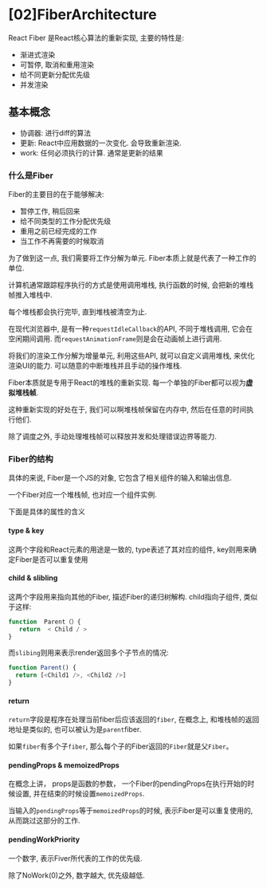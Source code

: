 # [02]FiberArchitecture

React Fiber 是React核心算法的重新实现, 主要的特性是:

- 渐进式渲染
- 可暂停, 取消和重用渲染
- 给不同更新分配优先级
- 并发渲染

## 基本概念 

- 协调器: 进行diff的算法
- 更新: React中应用数据的一次变化. 会导致重新渲染.
- work: 任何必须执行的计算. 通常是更新的结果

### 什么是Fiber

Fiber的主要目的在于能够解决:

- 暂停工作, 稍后回来
- 给不同类型的工作分配优先级
- 重用之前已经完成的工作
- 当工作不再需要的时候取消

为了做到这一点, 我们需要将工作分解为单元. Fiber本质上就是代表了一种工作的单位.

计算机通常跟踪程序执行的方式是使用调用堆栈, 执行函数的时候, 会把新的堆栈帧推入堆栈中. 

每个堆栈都会执行完毕, 直到堆栈被清空为止.

在现代浏览器中, 是有一种`requestIdleCallback`的API, 不同于堆栈调用, 它会在空闲期间调用. 而`requestAnimationFrame`则是会在动画帧上进行调用. 

将我们的渲染工作分解为增量单元, 利用这些API, 就可以自定义调用堆栈, 来优化渲染UI的能力. 可以随意的中断堆栈并且手动的操作堆栈. 

Fiber本质就是专用于React的堆栈的重新实现. 每一个单独的Fiber都可以视为**虚拟堆栈帧**. 

这种重新实现的好处在于, 我们可以啊堆栈帧保留在内存中, 然后在任意的时间执行他们. 

除了调度之外, 手动处理堆栈帧可以释放并发和处理错误边界等能力. 

### Fiber的结构

具体的来说, Fiber是一个JS的对象, 它包含了相关组件的输入和输出信息.

一个Fiber对应一个堆栈帧, 也对应一个组件实例.

下面是具体的属性的含义

#### type & key

这两个字段和React元素的用途是一致的, type表述了其对应的组件, key则用来确定Fiber是否可以重复使用

#### child & slibling

这两个字段用来指向其他的Fiber, 描述Fiber的递归树解构. child指向子组件, 类似于这样:

```js
function  Parent（）{
   return  < Child / > 
}
```

而`slibing`则用来表示render返回多个子节点的情况:

```js
function Parent() {
  return [<Child1 />, <Child2 />]
}
```

#### return

`return`字段是程序在处理当前fiber后应该返回的`fiber`, 在概念上, 和堆栈帧的返回地址是类似的, 也可以被认为是`parent`fiber. 

如果`fiber`有多个子`fiber`, 那么每个子的Fiber返回的`Fiber`就是父`Fiber`。

#### pendingProps & memoizedProps

在概念上讲， props是函数的参数， 一个Fiber的pendingProps在执行开始的时候设置, 并在结束的时候设置`memoizedProps`.

当输入的`pendingProps`等于`memoizedProps`的时候, 表示Fiber是可以重复使用的, 从而跳过这部分的工作. 

#### pendingWorkPriority

一个数字, 表示Fiver所代表的工作的优先级.

除了NoWork(0)之外, 数字越大, 优先级越低. 

